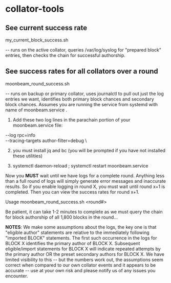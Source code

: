 # collator-tools

## See current success rate ##

  my_current_block_success.sh 

-- runs on the active collator, queries /var/log/syslog for "prepared block" entries, then checks the chain for successful authorship.

## See success rates for all collators over a round ##

  moonbeam_round_success.sh 

-- runs on backup or primary collator, uses journalctl to pull out just the log entries we want, identifies both primary block chances and secondary block chances. Assumes you are running the service from systemd with name of moonbeam.service .

1) Add these two log lines in the parachain portion of your moonbeam.service file:

  --log rpc=info \
  --tracing-targets author-filter=debug \

2) you must install jq and bc (you will be prompted if you have not installed these utilities)

3) systemctl daemon-reload ; systemctl restart moonbeam.service

Now you **MUST** wait until we have logs for a complete round. Anything less than a full round of logs will simply generate error messages and inaccurate results.  So if you enable logging in round X, you must wait until round x+1 is completed. Then you can view the success rates for round x+1.

Usage moonbeam_round_success.sh <round#>

Be patient, it can take 1-2 minutes to complete as we must query the chain for block authorship of all 1,800 blocks in the round…

**NOTES**: We make some assumptions about the logs, the key one is that "eligible author" statements are relative to the immediately following "imported BLOCK" statements. The first such occurrence in the logs for BLOCK X identifies the primary author of BLOCK X. Subsequent eligible/import statements for BLOCK X will indicate repeated attempts by the primary author OR the preset secondary authors for BLOCK X. We have limited visibility to this -- but the numbers work out, the assumptions seem correct when compared to our own collator events and it appears to be accurate -- use at your own risk and please notify us of any issues you encounter.

